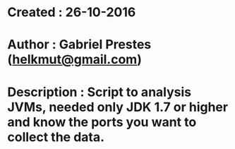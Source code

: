 # Created : 26-10-2016
# Author : Gabriel Prestes (helkmut@gmail.com)
# Description : Script to analysis JVMs, needed only JDK 1.7 or higher and know the ports you want to collect the data.
